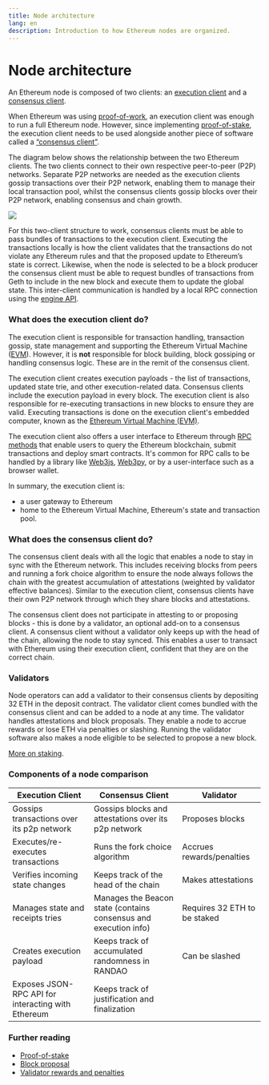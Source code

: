 ```yaml
---
title: Node architecture
lang: en
description: Introduction to how Ethereum nodes are organized.
---
```


# Node architecture

An Ethereum node is composed of two clients: an [execution client](../#execution-clients) and a [consensus client](../#consensus-clients).

When Ethereum was using [proof-of-work](../../consensus-mechanisms/pow/), an execution client was enough to run a full Ethereum node. However, since implementing [proof-of-stake](../../consensus-mechanisms/pow/), the execution client needs to be used alongside another piece of software called a [“consensus client”](../#consensus-clients).

The diagram below shows the relationship between the two Ethereum clients. The two clients connect to their own respective peer-to-peer (P2P) networks. Separate P2P networks are needed as the execution clients gossip transactions over their P2P network, enabling them to manage their local transaction pool, whilst the consensus clients gossip blocks over their P2P network, enabling consensus and chain growth.

![](../../../../public/content/developers/docs/nodes-and-clients/node-architecture/node-architecture-text-background.png)

For this two-client structure to work, consensus clients must be able to pass bundles of transactions to the execution client. Executing the transactions locally is how the client validates that the transactions do not violate any Ethereum rules and that the proposed update to Ethereum’s state is correct. Likewise, when the node is selected to be a block producer the consensus client must be able to request bundles of transactions from Geth to include in the new block and execute them to update the global state. This inter-client communication is handled by a local RPC connection using the [engine API](https://github.com/ethereum/execution-apis/blob/main/src/engine/common.md).

### What does the execution client do? <a href="#execution-client" id="execution-client"></a>

The execution client is responsible for transaction handling, transaction gossip, state management and supporting the Ethereum Virtual Machine ([EVM](../../evm/)). However, it is **not** responsible for block building, block gossiping or handling consensus logic. These are in the remit of the consensus client.

The execution client creates execution payloads - the list of transactions, updated state trie, and other execution-related data. Consensus clients include the execution payload in every block. The execution client is also responsible for re-executing transactions in new blocks to ensure they are valid. Executing transactions is done on the execution client's embedded computer, known as the [Ethereum Virtual Machine (EVM)](../../evm/).

The execution client also offers a user interface to Ethereum through [RPC methods](../../apis/json-rpc/) that enable users to query the Ethereum blockchain, submit transactions and deploy smart contracts. It's common for RPC calls to be handled by a library like [Web3js](https://docs.web3js.org/), [Web3py](https://web3py.readthedocs.io/en/v5/), or by a user-interface such as a browser wallet.

In summary, the execution client is:

* a user gateway to Ethereum
* home to the Ethereum Virtual Machine, Ethereum's state and transaction pool.

### What does the consensus client do? <a href="#consensus-client" id="consensus-client"></a>

The consensus client deals with all the logic that enables a node to stay in sync with the Ethereum network. This includes receiving blocks from peers and running a fork choice algorithm to ensure the node always follows the chain with the greatest accumulation of attestations (weighted by validator effective balances). Similar to the execution client, consensus clients have their own P2P network through which they share blocks and attestations.

The consensus client does not participate in attesting to or proposing blocks - this is done by a validator, an optional add-on to a consensus client. A consensus client without a validator only keeps up with the head of the chain, allowing the node to stay synced. This enables a user to transact with Ethereum using their execution client, confident that they are on the correct chain.

### Validators <a href="#validators" id="validators"></a>

Node operators can add a validator to their consensus clients by depositing 32 ETH in the deposit contract. The validator client comes bundled with the consensus client and can be added to a node at any time. The validator handles attestations and block proposals. They enable a node to accrue rewards or lose ETH via penalties or slashing. Running the validator software also makes a node eligible to be selected to propose a new block.

[More on staking](../../../../staking/).

### Components of a node comparison <a href="#node-comparison" id="node-comparison"></a>

| Execution Client                                   | Consensus Client                                                 | Validator                    |
| -------------------------------------------------- | ---------------------------------------------------------------- | ---------------------------- |
| Gossips transactions over its p2p network          | Gossips blocks and attestations over its p2p network             | Proposes blocks              |
| Executes/re-executes transactions                  | Runs the fork choice algorithm                                   | Accrues rewards/penalties    |
| Verifies incoming state changes                    | Keeps track of the head of the chain                             | Makes attestations           |
| Manages state and receipts tries                   | Manages the Beacon state (contains consensus and execution info) | Requires 32 ETH to be staked |
| Creates execution payload                          | Keeps track of accumulated randomness in RANDAO                  | Can be slashed               |
| Exposes JSON-RPC API for interacting with Ethereum | Keeps track of justification and finalization                    |                              |

### Further reading <a href="#further-reading" id="further-reading"></a>

* [Proof-of-stake](../../consensus-mechanisms/pos/)
* [Block proposal](../../consensus-mechanisms/pos/block-proposal/)
* [Validator rewards and penalties](../../consensus-mechanisms/pos/rewards-and-penalties/)
